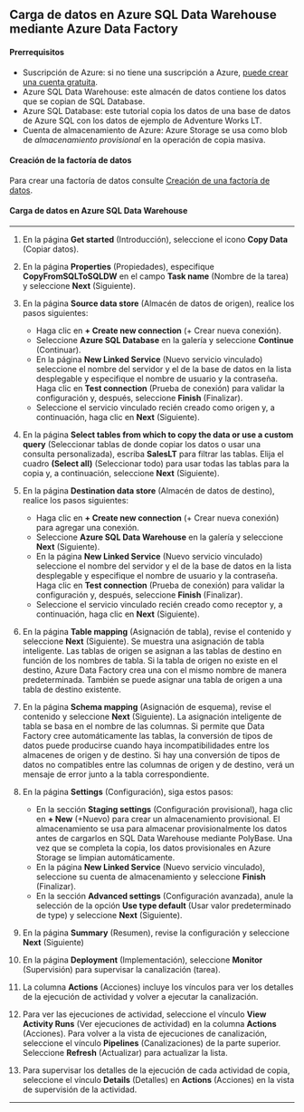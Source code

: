 

## Carga de datos en Azure SQL Data Warehouse mediante Azure Data Factory





#### Prerrequisitos

- Suscripción de Azure: si no tiene una suscripción a Azure, [puede crear una cuenta gratuita](https://azure.microsoft.com/free/).
- Azure SQL Data Warehouse: este almacén de datos contiene los datos que se copian de SQL Database.
- Azure SQL Database: este tutorial copia los datos de una base de datos de Azure SQL con los datos de ejemplo de Adventure Works LT.
- Cuenta de almacenamiento de Azure: Azure Storage se usa como blob de *almacenamiento provisional* en la operación de copia masiva.





#### Creación de la factoría de datos

Para crear una factoría de datos consulte [Creación de una factoría de datos](Creaci%C3%B3n%20de%20una%20factor%C3%ADa%20de%20datos.md).





#### Carga de datos en Azure SQL Data Warehouse

------

1. En la página **Get started** (Introducción), seleccione el icono **Copy Data** (Copiar datos).
2. En la página **Properties** (Propiedades), especifique **CopyFromSQLToSQLDW** en el campo **Task name** (Nombre de la tarea) y seleccione **Next** (Siguiente).

3. En la página **Source data store** (Almacén de datos de origen), realice los pasos siguientes:
   - Haga clic en **+ Create new connection** (+ Crear nueva conexión).
   - Seleccione **Azure SQL Database** en la galería y seleccione **Continue** (Continuar).
   - En la página **New Linked Service** (Nuevo servicio vinculado) seleccione el nombre del servidor y el de la base de datos en la lista desplegable y especifique el nombre de usuario y la contraseña. Haga clic en **Test connection** (Prueba de conexión) para validar la configuración y, después, seleccione **Finish** (Finalizar).
   - Seleccione el servicio vinculado recién creado como origen y, a continuación, haga clic en **Next** (Siguiente).
4. En la página **Select tables from which to copy the data or use a custom query** (Seleccionar tablas de donde copiar los datos o usar una consulta personalizada), escriba **SalesLT** para filtrar las tablas. Elija el cuadro **(Select all)** (Seleccionar todo) para usar todas las tablas para la copia y, a continuación, seleccione **Next** (Siguiente).

5. En la página **Destination data store** (Almacén de datos de destino), realice los pasos siguientes:
   - Haga clic en **+ Create new connection** (+ Crear nueva conexión) para agregar una conexión.
   - Seleccione **Azure SQL Data Warehouse** en la galería y seleccione **Next** (Siguiente).
   - En la página **New Linked Service** (Nuevo servicio vinculado) seleccione el nombre del servidor y el de la base de datos en la lista desplegable y especifique el nombre de usuario y la contraseña. Haga clic en **Test connection** (Prueba de conexión) para validar la configuración y, después, seleccione **Finish** (Finalizar).
   - Seleccione el servicio vinculado recién creado como receptor y, a continuación, haga clic en **Next** (Siguiente).
6. En la página **Table mapping** (Asignación de tabla), revise el contenido y seleccione **Next** (Siguiente). Se muestra una asignación de tabla inteligente. Las tablas de origen se asignan a las tablas de destino en función de los nombres de tabla. Si la tabla de origen no existe en el destino, Azure Data Factory crea una con el mismo nombre de manera predeterminada. También se puede asignar una tabla de origen a una tabla de destino existente.

7. En la página **Schema mapping** (Asignación de esquema), revise el contenido y seleccione **Next** (Siguiente). La asignación inteligente de tabla se basa en el nombre de las columnas. Si permite que Data Factory cree automáticamente las tablas, la conversión de tipos de datos puede producirse cuando haya incompatibilidades entre los almacenes de origen y de destino. Si hay una conversión de tipos de datos no compatibles entre las columnas de origen y de destino, verá un mensaje de error junto a la tabla correspondiente.

8. En la página **Settings** (Configuración), siga estos pasos:
   - En la sección **Staging settings** (Configuración provisional), haga clic en **+ New** (+Nuevo) para crear un almacenamiento provisional. El almacenamiento se usa para almacenar provisionalmente los datos antes de cargarlos en SQL Data Warehouse mediante PolyBase. Una vez que se completa la copia, los datos provisionales en Azure Storage se limpian automáticamente.
   - En la página **New Linked Service** (Nuevo servicio vinculado), seleccione su cuenta de almacenamiento y seleccione **Finish** (Finalizar).
   - En la sección **Advanced settings** (Configuración avanzada), anule la selección de la opción **Use type default** (Usar valor predeterminado de type) y seleccione **Next** (Siguiente).
9. En la página **Summary** (Resumen), revise la configuración y seleccione **Next** (Siguiente)

10. En la página **Deployment** (Implementación), seleccione **Monitor** (Supervisión) para supervisar la canalización (tarea).

11. La columna **Actions** (Acciones) incluye los vínculos para ver los detalles de la ejecución de actividad y volver a ejecutar la canalización.

12. Para ver las ejecuciones de actividad, seleccione el vínculo **View Activity Runs** (Ver ejecuciones de actividad) en la columna **Actions** (Acciones). Para volver a la vista de ejecuciones de canalización, seleccione el vínculo **Pipelines** (Canalizaciones) de la parte superior. Seleccione **Refresh** (Actualizar) para actualizar la lista.

13. Para supervisar los detalles de la ejecución de cada actividad de copia, seleccione el vínculo **Details** (Detalles) en **Actions** (Acciones) en la vista de supervisión de la actividad.

------

